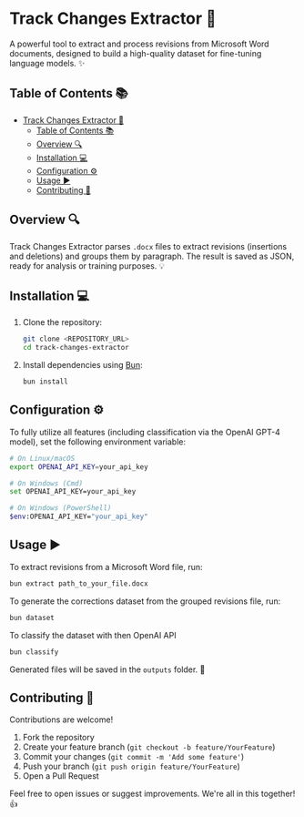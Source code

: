 # Track Changes Extractor 🚀

A powerful tool to extract and process revisions from Microsoft Word documents, designed to build a high-quality dataset for fine-tuning language models. ✨

## Table of Contents 📚

- [Track Changes Extractor 🚀](#track-changes-extractor-)
  - [Table of Contents 📚](#table-of-contents-)
  - [Overview 🔍](#overview-)
  - [Installation 💻](#installation-)
  - [Configuration ⚙️](#configuration-️)
  - [Usage ▶️](#usage-️)
  - [Contributing 🤝](#contributing-)

## Overview 🔍

Track Changes Extractor parses `.docx` files to extract revisions (insertions and deletions) and groups them by paragraph. The result is saved as JSON, ready for analysis or training purposes. 💡

## Installation 💻

1. Clone the repository:

   ```bash
   git clone <REPOSITORY_URL>
   cd track-changes-extractor
   ```

2. Install dependencies using [Bun](https://bun.sh/):

   ```bash
   bun install
   ```

## Configuration ⚙️

To fully utilize all features (including classification via the OpenAI GPT-4 model), set the following environment variable:

```bash
# On Linux/macOS
export OPENAI_API_KEY=your_api_key

# On Windows (Cmd)
set OPENAI_API_KEY=your_api_key

# On Windows (PowerShell)
$env:OPENAI_API_KEY="your_api_key"
```

## Usage ▶️

To extract revisions from a Microsoft Word file, run:

```bash
bun extract path_to_your_file.docx
```

To generate the corrections dataset from the grouped revisions file, run:

```bash
bun dataset
```

To classify the dataset with then OpenAI API

```bash
bun classify
```

Generated files will be saved in the `outputs` folder. 📂

## Contributing 🤝

Contributions are welcome!  

1. Fork the repository  
2. Create your feature branch (`git checkout -b feature/YourFeature`)  
3. Commit your changes (`git commit -m 'Add some feature'`)  
4. Push your branch (`git push origin feature/YourFeature`)  
5. Open a Pull Request  

Feel free to open issues or suggest improvements. We're all in this together! 👍
